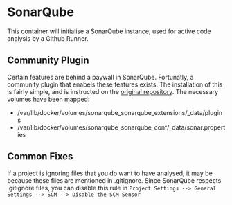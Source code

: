 # SonarQube
This container will initialise a SonarQube instance, used for active code analysis by a Github Runner.

## Community Plugin
Certain features are behind a paywall in SonarQube. Fortunatly, a community plugin that enabels these features exists. The installation of this is fairly simple, and is instructed on the [original repository](https://github.com/mc1arke/sonarqube-community-branch-plugin?tab=readme-ov-file#installation). The necessary volumes have been mapped:

* /var/lib/docker/volumes/sonarqube_sonarqube_extensions/_data/plugins
* /var/lib/docker/volumes/sonarqube_sonarqube_conf/_data/sonar.properties

## Common Fixes
If a project is ignoring files that you do want to have analysed, it may be because these files are mentioned in .gitignore. Since SonarQube respects .gitignore files, you can disable this rule in `Project Settings --> General Settings --> SCM --> Disable the SCM Sensor`